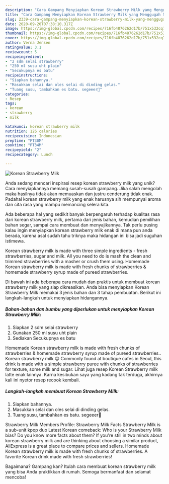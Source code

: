 ```yaml
---
description: "Cara Gampang Menyiapkan Korean Strawberry Milk yang Menggugah Selera"
title: "Cara Gampang Menyiapkan Korean Strawberry Milk yang Menggugah Selera"
slug: 2339-cara-gampang-menyiapkan-korean-strawberry-milk-yang-menggugah-selera
date: 2020-09-20T07:38:10.317Z
image: https://img-global.cpcdn.com/recipes/716fb4876262d17b/751x532cq70/korean-strawberry-milk-foto-resep-utama.jpg
thumbnail: https://img-global.cpcdn.com/recipes/716fb4876262d17b/751x532cq70/korean-strawberry-milk-foto-resep-utama.jpg
cover: https://img-global.cpcdn.com/recipes/716fb4876262d17b/751x532cq70/korean-strawberry-milk-foto-resep-utama.jpg
author: Verna Jensen
ratingvalue: 3.1
reviewcount: 5
recipeingredient:
- "2 sdm selai strawberry"
- "250 ml susu uht plain"
- "Secukupnya es batu"
recipeinstructions:
- "Siapkan bahannya."
- "Masukkan selai dan oles selai di dinding gelas."
- "Tuang susu, tambahkan es batu. segeeer🍓"
categories:
- Resep
tags:
- korean
- strawberry
- milk

katakunci: korean strawberry milk 
nutrition: 126 calories
recipecuisine: Indonesian
preptime: "PT30M"
cooktime: "PT34M"
recipeyield: "2"
recipecategory: Lunch

---
```



![Korean Strawberry Milk](https://img-global.cpcdn.com/recipes/716fb4876262d17b/751x532cq70/korean-strawberry-milk-foto-resep-utama.jpg)

Anda sedang mencari inspirasi resep korean strawberry milk yang unik? Cara menyiapkannya memang susah-susah gampang. Jika salah mengolah maka hasilnya tidak akan memuaskan dan justru cenderung tidak enak. Padahal korean strawberry milk yang enak harusnya sih mempunyai aroma dan cita rasa yang mampu memancing selera kita.

Ada beberapa hal yang sedikit banyak berpengaruh terhadap kualitas rasa dari korean strawberry milk, pertama dari jenis bahan, kemudian pemilihan bahan segar, sampai cara membuat dan menyajikannya. Tak perlu pusing kalau ingin menyiapkan korean strawberry milk enak di mana pun anda berada, karena asal sudah tahu triknya maka hidangan ini bisa jadi suguhan istimewa.

Korean strawberry milk is made with three simple ingredients - fresh strawberries, sugar and milk. All you need to do is mash the clean and trimmed strawberries with a masher or crush them using. Homemade Korean strawberry milk is made with fresh chunks of strawberries &amp; homemade strawberry syrup made of pureed strawberries.


Di bawah ini ada beberapa cara mudah dan praktis untuk membuat korean strawberry milk yang siap dikreasikan. Anda bisa menyiapkan Korean Strawberry Milk memakai 3 jenis bahan dan 3 tahap pembuatan. Berikut ini langkah-langkah untuk menyiapkan hidangannya.

<!--inarticleads1-->

##### Bahan-bahan dan bumbu yang diperlukan untuk menyiapkan Korean Strawberry Milk:

1. Siapkan 2 sdm selai strawberry
1. Gunakan 250 ml susu uht plain
1. Sediakan Secukupnya es batu


Homemade Korean strawberry milk is made with fresh chunks of strawberries &amp; homemade strawberry syrup made of pureed strawberries.. Korean strawberry milk 😊 Commonly found at boutique cafes in Seoul, this drink is made with a simple strawberry puree with chunks of strawberries for texture, some milk and sugar. Lihat juga resep Korean Strawberry milk latte enak lainnya. Karna kesibukan saya yang kadang tak terduga, akhirnya kali ini nyetor resep recook kembali. 

<!--inarticleads2-->

##### Langkah-langkah membuat Korean Strawberry Milk:

1. Siapkan bahannya.
1. Masukkan selai dan oles selai di dinding gelas.
1. Tuang susu, tambahkan es batu. segeeer🍓


Strawberry Milk Members Profile: Strawberry Milk Facts Strawberry Milk is a sub-unit kpop duo Latest Korean comeback: Who is your Strawberry Milk bias? Do you know more facts about them? If you&#39;re still in two minds about korean strawberry milk and are thinking about choosing a similar product, AliExpress is a great place to compare prices and sellers. Homemade Korean strawberry milk is made with fresh chunks of strawberries. A favorite Korean drink made with fresh strawberries! 

Bagaimana? Gampang kan? Itulah cara membuat korean strawberry milk yang bisa Anda praktikkan di rumah. Semoga bermanfaat dan selamat mencoba!
